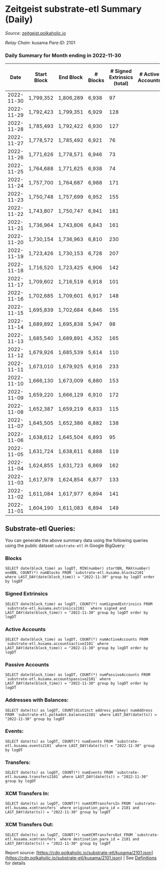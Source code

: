 # Zeitgeist substrate-etl Summary (Daily)

_Source_: [zeitgeist.polkaholic.io](https://zeitgeist.polkaholic.io)

*Relay Chain*: kusama
*Para ID*: 2101



### Daily Summary for Month ending in 2022-11-30


| Date | Start Block | End Block | # Blocks | # Signed Extrinsics (total) | # Active Accounts | # Passive | # New | # Addresses with Balances | # Events | # Transfers | # XCM Transfers In | # XCM Transfers Out | Issues | 
| ---- | ----------- | --------- | -------- | --------------------------- | ----------------- | --------- | ----- | ------------------------- | -------- | ----------- | ------------------ | ------------------- | ------ |
| 2022-11-30 | 1,799,352 | 1,806,289 | 6,938 | 97 |  |  |  | 15,053 | 36,407 | 49  | 2  |   |  |
| 2022-11-29 | 1,792,423 | 1,799,351 | 6,929 | 128 |  |  |  | 15,053 | 35,550 | 137  | 2  |   |  |
| 2022-11-28 | 1,785,493 | 1,792,422 | 6,930 | 127 |  |  |  | 15,054 | 36,378 | 71  |   |   |  |
| 2022-11-27 | 1,778,572 | 1,785,492 | 6,921 | 76 |  |  |  | 15,052 | 34,743 | 46  | 1  |   |  |
| 2022-11-26 | 1,771,626 | 1,778,571 | 6,946 | 73 |  |  |  | 15,052 | 36,055 | 51  |   |   |  |
| 2022-11-25 | 1,764,688 | 1,771,625 | 6,938 | 74 |  |  |  | 15,051 | 34,695 | 32  |   |   |  |
| 2022-11-24 | 1,757,700 | 1,764,687 | 6,988 | 171 |  |  |  |  | 36,777 | 160  |   |   |  |
| 2022-11-23 | 1,750,748 | 1,757,699 | 6,952 | 155 |  |  |  |  | 35,974 | 74  |   |   |  |
| 2022-11-22 | 1,743,807 | 1,750,747 | 6,941 | 181 |  |  |  |  | 35,316 | 208  |   |   |  |
| 2022-11-21 | 1,736,964 | 1,743,806 | 6,843 | 161 |  |  |  |  | 36,249 | 106  | 1  |   |  |
| 2022-11-20 | 1,730,154 | 1,736,963 | 6,810 | 230 |  |  |  |  | 35,795 | 270  | 1  |   |  |
| 2022-11-19 | 1,723,426 | 1,730,153 | 6,728 | 207 |  |  |  |  | 34,420 | 183  |   |   |  |
| 2022-11-18 | 1,716,520 | 1,723,425 | 6,906 | 142 |  |  |  |  | 35,511 | 120  |   |   |  |
| 2022-11-17 | 1,709,602 | 1,716,519 | 6,918 | 101 |  |  |  |  | 34,080 | 35  | 1  |   |  |
| 2022-11-16 | 1,702,685 | 1,709,601 | 6,917 | 148 |  |  |  | 15,007 | 35,675 | 91  |   |   |  |
| 2022-11-15 | 1,695,839 | 1,702,684 | 6,846 | 155 |  |  |  |  | 33,819 | 84  | 1  |   |  |
| 2022-11-14 | 1,689,892 | 1,695,838 | 5,947 | 98 |  |  |  | 14,993 | 28,466 | 53  | 2  |   |  |
| 2022-11-13 | 1,685,540 | 1,689,891 | 4,352 | 165 |  |  |  |  | 19,063 | 105  | 1  |   |  |
| 2022-11-12 | 1,679,926 | 1,685,539 | 5,614 | 110 |  |  |  | 14,991 | 27,902 | 50  | 1  |   |  |
| 2022-11-11 | 1,673,010 | 1,679,925 | 6,916 | 233 |  |  |  |  | 34,072 | 163  | 2  |   |  |
| 2022-11-10 | 1,666,130 | 1,673,009 | 6,880 | 153 |  |  |  |  | 34,682 | 72  | 2  |   |  |
| 2022-11-09 | 1,659,220 | 1,666,129 | 6,910 | 172 |  |  |  |  | 33,540 | 169  | 2  |   |  |
| 2022-11-08 | 1,652,387 | 1,659,219 | 6,833 | 115 |  |  |  |  | 33,843 | 58  | 17 ($852.88) |   |  |
| 2022-11-07 | 1,645,505 | 1,652,386 | 6,882 | 138 |  |  |  |  | 32,969 | 38  | 37 ($1,361.09) |   |  |
| 2022-11-06 | 1,638,612 | 1,645,504 | 6,893 | 95 |  |  |  |  | 33,012 | 106  |   |   |  |
| 2022-11-05 | 1,631,724 | 1,638,611 | 6,888 | 119 |  |  |  |  | 33,936 | 55  | 2  |   |  |
| 2022-11-04 | 1,624,855 | 1,631,723 | 6,869 | 162 |  |  |  |  | 33,313 | 168  |   |   |  |
| 2022-11-03 | 1,617,978 | 1,624,854 | 6,877 | 133 |  |  |  | 14,986 | 33,902 | 97  |   |   |  |
| 2022-11-02 | 1,611,084 | 1,617,977 | 6,894 | 141 |  |  |  | 14,986 | 33,129 | 123  |   |   |  |
| 2022-11-01 | 1,604,190 | 1,611,083 | 6,894 | 149 |  |  |  | 14,984 | 34,152 | 120  |   |   |  |

## Substrate-etl Queries:
You can generate the above summary data using the following queries using the public dataset `substrate-etl` in Google BigQuery:


### Blocks
```
SELECT date(block_time) as logDT, MIN(number) startBN, MAX(number) endBN, COUNT(*) numBlocks FROM `substrate-etl.kusama.blocks2101`  where LAST_DAY(date(block_time)) = "2022-11-30" group by logDT order by logDT
```


### Signed Extrinsics
```
SELECT date(block_time) as logDT, COUNT(*) numSignedExtrinsics FROM `substrate-etl.kusama.extrinsics2101`  where signed and LAST_DAY(date(block_time)) = "2022-11-30" group by logDT order by logDT
```


### Active Accounts
```
SELECT date(block_time) as logDT, COUNT(*) numActiveAccounts FROM `substrate-etl.kusama.accountsactive2101` where LAST_DAY(date(block_time)) = "2022-11-30" group by logDT order by logDT
```


### Passive Accounts
```
SELECT date(block_time) as logDT, COUNT(*) numPassiveAccounts FROM `substrate-etl.kusama.accountspassive2101` where LAST_DAY(date(block_time)) = "2022-11-30" group by logDT order by logDT
```


### Addresses with Balances:
```
SELECT date(ts) as logDT, COUNT(distinct address_pubkey) numAddress FROM `substrate-etl.polkadot.balances2101` where LAST_DAY(date(ts)) = "2022-11-30" group by logDT
```


### Events:
```
SELECT date(ts) as logDT, COUNT(*) numEvents FROM `substrate-etl.kusama.events2101` where LAST_DAY(date(ts)) = "2022-11-30" group by logDT
```


### Transfers:
```
SELECT date(ts) as logDT, COUNT(*) numEvents FROM `substrate-etl.kusama.transfers2101` where LAST_DAY(date(ts)) = "2022-11-30" group by logDT
```


### XCM Transfers In:
```
SELECT date(ts) as logDT, COUNT(*) numXCMTransfersIn FROM `substrate-etl.kusama.xcmtransfers` where origination_para_id = 2101 and LAST_DAY(date(ts)) = "2022-11-30" group by logDT
```


### XCM Transfers Out:
```
SELECT date(ts) as logDT, COUNT(*) numXCMTransfersOut FROM `substrate-etl.kusama.xcmtransfers` where destination_para_id = 2101 and LAST_DAY(date(ts)) = "2022-11-30" group by logDT
```



Report source: [https://cdn.polkaholic.io/substrate-etl/kusama/2101.json](https://cdn.polkaholic.io/substrate-etl/kusama/2101.json) | See [Definitions](/DEFINITIONS.md) for details

